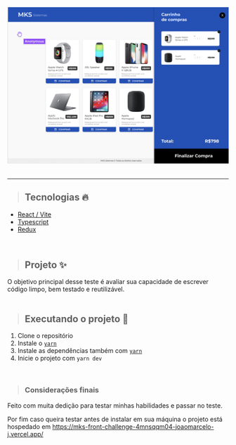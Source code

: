 <img src='./src/assets/screen.png'>

<br>

<br>

<hr>

> <h2> Tecnologias 🔥</h2>

<div class='techs'>
<ul>
    <li><a href='https://pt-br.reactjs.org/'>React / Vite</a></li>
    <li><a href='https://www.typescriptlang.org/'>Typescript</a></li>
    <li><a href='https://redux.js.org/'>Redux</a></li>
</ul>
</div>

<br>

> <h2> Projeto ✨</h2>

<div class='info-project'>
O objetivo principal desse teste é avaliar sua capacidade de escrever código limpo, bem testado e reutilizável.
</div>

<br>

> <h2>Executando o projeto 🚀</h2>

<div class='exec-project'>
    <ol>
    <li> Clone o repositório </l1>
    <li> Instale o <a href='https://yarnpkg.com/'><code>yarn</code></a>
    <li> Instale as dependências também com <a href='https://yarnpkg.com/'><code>yarn</code></a>
    <li> Inicie o projeto com <code>yarn dev</code>
    </ol>
</div>

<br>

> <h3> Considerações finais</h3>

<div>
    <p>Feito com muita dedição para testar minhas habilidades e passar no teste.</p>
    <p>Por fim caso queira testar antes de instalar em sua máquina o projeto está hospedado em <a href='https://mks-front-challenge-4mnsqqm04-joaomarcelo-j.vercel.app/'>https://mks-front-challenge-4mnsqqm04-joaomarcelo-j.vercel.app/ </a>
</div>
